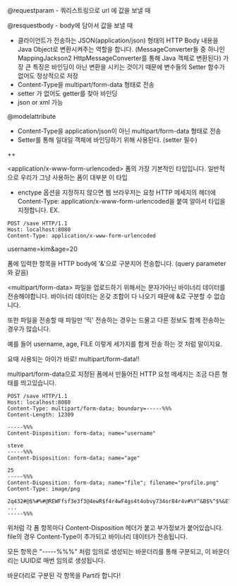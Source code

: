 @requestparam - 쿼리스트링으로 url 에 값을 보낼 때 

@resquestbody - body에 담아서 값을 보낼 때
- 클라이언트가 전송하는 JSON(application/json) 형태의 HTTP Body 내용을 Java Object로 변환시켜주는 역할을 합니다.
(MessageConverter들 중 하나인 MappingJackson2 HttpMessageConverter를 통해 Java 객체로 변환된다)
가장 큰 특징은 바인딩이 아닌 변환을 시키는 것이기 때문에 변수들의 Setter 함수가 없어도 정상적으로 저장
- Content-Type을 multipart/form-data 형태로 전송
- setter 가 없어도 getter를 찾아 바인딩 
- json or xml 가능

@modelattribute 
- Content-Type을 application/json이 아닌 multipart/form-data 형태로 전송
- Setter를 통해 일대일 객체에 바인딩하기 위해 사용된다. (setter 필수)


++ 

<application/x-www-form-urlencoded> 
폼의 가장 기본적인 타입입니다.
일반적으로 우리가 그냥 사용하는 폼이 대부분 이 타입
- enctype 옵션을 지정하지 않으면 웹 브라우저는 요청 HTTP 메세지의 헤더에 Content-Type: application/x-www-form-urlencoded을 붙여 알아서 타입을 지정합니다.
EX.
```
POST /save HTTP/1.1
Host: localhost:8080
Content-Type: application/x-www-form-urlencoded
```
username=kim&age=20

폼에 입력한 항목을 HTTP body에 '&'으로 구분지어 전송합니다. (query parameter와 같음)

<multipart/form-data> 
파일을 업로드하기 위해서는 문자가아닌 바이너리 데이터를 전송해야합니다.
바이너리 데이터는 온갖 조합이 다 나오기 때문에 &로 구분할 수 없습니다.

또한 파일을 전송할 때 파일만 '띡' 전송하는 경우는 드물고 다른 정보도 함께 전송하는 경우가 많습니다.

예를 들어 username, age, FILE 이렇게 세가지를 함게 전송 하는 것 처럼 말이지요.

요때 사용되는 아이가 바로! multipart/form-data!!

multipart/form-data으로 지정된 폼에서 만들어진 HTTP 요청 메세지는 조금 다른 형태를 띄고있습니다.
```
POST /save HTTP/1.1
Host: localhost:8080
Content-Type: multipart/form-data; boundary=-----%%%
Content-Length: 12309

-----%%%
Content-Disposition: form-data; name="username"

steve
-----%%%
Content-Disposition: form-data; name="age"

25
-----%%%
Content-Disposition: form-data; name="file"; filename="profile.png"
Content-Type: image/png

2q432#@$%#%#@REWFfsf3e3f3@4ewR$f4r4wF4gs4t4obvy734or84r4v#%Y^&B$%^$%&E^%$^@%C%$QRTA$f4btwRWwa3rw3r ...
-----%%%
```
위처럼 각 폼 항목마다 Content-Disposition 헤더가 붙고 부가정보가 붙어있습니다.
file의 경우 Content-Type이 추가되고 바이너리 데이터가 전송됩니다.

모든 항목은 "-----%%%" 처럼 임의로 생성되는 바운더리를 통해 구분되고, 이 바운더리는 UUID로 매번 임의로 생성됩니다.

바운더리로 구분된 각 항목을 Part라 합니다!
